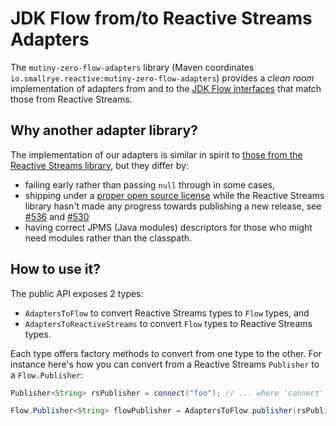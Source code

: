 # JDK Flow from/to Reactive Streams Adapters

The `mutiny-zero-flow-adapters` library (Maven coordinates `io.smallrye.reactive:mutiny-zero-flow-adapters`) provides a *clean room* implementation of adapters from and to the [JDK Flow interfaces](https://docs.oracle.com/en/java/javase/11/docs/api/java.base/java/util/concurrent/Flow.html) that match those from Reactive Streams.

## Why another adapter library?

The implementation of our adapters is similar in spirit to [those from the Reactive Streams library](https://github.com/reactive-streams/reactive-streams-jvm/tree/master/api/src/main/java9/org/reactivestreams), but they differ by:

- failing early rather than passing `null` through in some cases,
- shipping under a [proper open source license](https://www.apache.org/licenses/LICENSE-2.0) while the Reactive Streams library hasn't made any progress towards publishing a new release, see [#536](https://github.com/reactive-streams/reactive-streams-jvm/issues/536) and [#530](https://github.com/reactive-streams/reactive-streams-jvm/issues/530) 
- having correct JPMS (Java modules) descriptors for those who might need modules rather than the classpath.

## How to use it?

The public API exposes 2 types:

- `AdaptersToFlow` to convert Reactive Streams types to `Flow` types, and
- `AdaptersToReactiveStreams` to convert `Flow` types to Reactive Streams types.

Each type offers factory methods to convert from one type to the other.
For instance here's how you can convert from a Reactive Streams `Publisher` to a `Flow.Publisher`:

```java
Publisher<String> rsPublisher = connect("foo"); // ... where 'connect' returns a Publisher<String>

Flow.Publisher<String> flowPublisher = AdaptersToFlow.publisher(rsPublisher);
```
